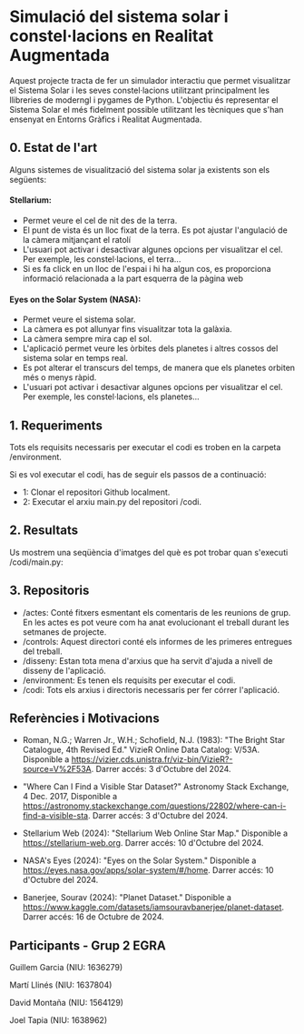 # Simulació del sistema solar i constel·lacions en Realitat Augmentada

Aquest projecte tracta de fer un simulador interactiu que permet visualitzar el Sistema Solar i les seves constel·lacions utilitzant principalment
les llibreries de moderngl i pygames de Python. L'objectiu és representar el Sistema Solar el més fidelment possible utilitzant les tècniques que s'han ensenyat
en Entorns Gràfics i Realitat Augmentada.

## 0. Estat de l'art

Alguns sistemes de visualització del sistema solar ja existents son els següents:

#### Stellarium:
 - Permet veure el cel de nit des de la terra.
 - El punt de vista és un lloc fixat de la terra. Es pot ajustar l'angulació de la càmera mitjançant el ratolí
 - L'usuari pot activar i desactivar algunes opcions per visualitzar el cel. Per exemple, les constel·lacions, el terra...
 - Si es fa click en un lloc de l'espai i hi ha algun cos, es proporciona informació relacionada a la part esquerra de la pàgina web

#### Eyes on the Solar System (NASA):
 - Permet veure el sistema solar.
 - La càmera es pot allunyar fins visualitzar tota la galàxia.
 - La càmera sempre mira cap el sol.
 - L'aplicació permet veure les òrbites dels planetes i altres cossos del sistema solar en temps real.
 - Es pot alterar el transcurs del temps, de manera que els planetes orbiten més o menys ràpid.
 - L'usuari pot activar i desactivar algunes opcions per visualitzar el cel. Per exemple, les constel·lacions, els planetes...

## 1. Requeriments
Tots els requisits necessaris per executar el codi es troben en la carpeta /environment. 

Si es vol executar el codi, has de seguir els passos de a continuació:
* 1: Clonar el repositori Github localment. 
* 2: Executar el arxiu main.py del repositori /codi.

## 2. Resultats
Us mostrem una seqüència d'imatges del què es pot trobar quan s'executi /codi/main.py:



## 3. Repositoris 
* /actes: Conté fitxers esmentant els comentaris de les reunions de grup. En les actes es pot veure com ha anat evolucionant el treball durant les setmanes de projecte. 
* /controls: Aquest directori conté els informes de les primeres entregues del treball. 
* /disseny: Estan tota mena d'arxius que ha servit d'ajuda a nivell de disseny de l'aplicació. 
* /environment: Es tenen els requisits per executar el codi.
* /codi: Tots els arxius i directoris necessaris per fer córrer l'aplicació.


## Referències i Motivacions
* Roman, N.G.; Warren Jr., W.H.; Schofield, N.J. (1983): "The Bright Star Catalogue, 4th Revised Ed." VizieR Online Data Catalog: V/53A. Disponible a https://vizier.cds.unistra.fr/viz-bin/VizieR?-source=V%2F53A. Darrer accés: 3 d'Octubre del 2024.

* "Where Can I Find a Visible Star Dataset?" Astronomy Stack Exchange, 4 Dec. 2017, Disponible a https://astronomy.stackexchange.com/questions/22802/where-can-i-find-a-visible-sta. Darrer accés: 3 d'Octubre del 2024.
  
* Stellarium Web (2024): "Stellarium Web Online Star Map." Disponible a https://stellarium-web.org. Darrer accés: 10 d'Octubre del 2024.
  
* NASA's Eyes (2024): "Eyes on the Solar System." Disponible a https://eyes.nasa.gov/apps/solar-system/#/home. Darrer accés: 10 d'Octubre del 2024.

* Banerjee, Sourav (2024): "Planet Dataset." Disponible a https://www.kaggle.com/datasets/iamsouravbanerjee/planet-dataset. Darrer accés: 16 de Octubre de 2024.


## Participants - Grup 2 EGRA
Guillem Garcia (NIU: 1636279)

Martí Llinés (NIU: 1637804)

David Montaña (NIU: 1564129)

Joel Tapia (NIU: 1638962)




